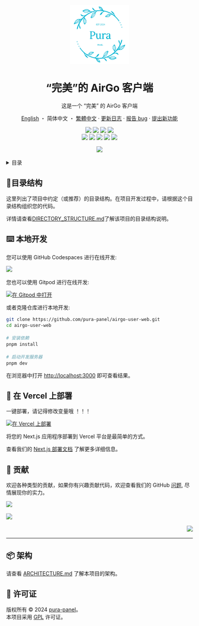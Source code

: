 <a name="readme-top"></a>

<div align="center">

<img width="160" src="https://github.com/pura-panel/pura-assets/blob/main/logo-color.svg">

<h1>“完美”的 AirGo 客户端</h1>

这是一个 “完美” 的 AirGo 客户端

[English](./README.md)
・
简体中文
・
[繁體中文](./README.zh-TW.md)
·
[更新日志](./CHANGELOG.md)
·
[报告 bug][issues-link]
·
[提出新功能][issues-link]

<!-- SHIELD GROUP -->

[![][github-release-shield]][github-release-link]
[![][github-releasedate-shield]][github-releasedate-link]
[![][github-action-test-shield]][github-action-test-link]
[![][github-action-release-shield]][github-action-release-link]<br/>
[![][github-contributors-shield]][github-contributors-link]
[![][github-forks-shield]][github-forks-link]
[![][github-stars-shield]][github-stars-link]
[![][github-issues-shield]][github-issues-link]
[![][github-license-shield]][github-license-link]

![](https://urlscan.io/liveshot/?width=1920&height=1080&url=https%3A%2F%2Fairgo-user-web.vercel.app%2Fzh-CN)

</div>

<details>
<summary><kbd>目录</kbd></summary>

#### 目录

- [🌲目录结构](#目录结构)
- [⌨️ 本地开发](#️-本地开发)
- [🚀 在 Vercel 上部署](#-在-vercel-上部署)
- [🤝 贡献](#-贡献)
- [📦 架构](#-架构)
- [📝 许可证](#-许可证)

####

</details>

## 🌲目录结构

这里列出了项目中约定（或推荐）的目录结构。在项目开发过程中，请根据这个目录结构组织您的代码。

详情请查看[DIRECTORY_STRUCTURE.md](./DIRECTORY_STRUCTURE.md)了解该项目的目录结构说明。

## ⌨️ 本地开发

您可以使用 GitHub Codespaces 进行在线开发:

[![][codespaces-shield]][codespaces-link]

您也可以使用 Gitpod 进行在线开发:

[![在 Gitpod 中打开](https://gitpod.io/button/open-in-gitpod.svg)][gitpod-link]

或者克隆仓库进行本地开发:

```bash
git clone https://github.com/pura-panel/airgo-user-web.git
cd airgo-user-web

# 安装依赖
pnpm install

# 启动开发服务器
pnpm dev
```

在浏览器中打开 <http://localhost:3000> 即可查看结果。

## 🚀 在 Vercel 上部署

一键部署，请记得修改变量哦 ！！！

[![在 Vercel 上部署](https://vercel.com/button)](https://vercel.com/new/clone?repository-url=https%3A%2F%2Fgithub.com%2Fpura-panel%2Fairgo-user-web&env=SITE_URL,API_URL,EMAIL&envDescription=%E7%8E%AF%E5%A2%83%E5%8F%98%E9%87%8F%E8%AF%B4%E6%98%8E%E5%9C%A8%E5%8F%B3%E8%BE%B9%E6%9B%B4%E5%A4%9A%20-%3E&envLink=https%3A%2F%2Fraw.githubusercontent.com%2Fpura-panel%2Fairgo-user-web%2Fmain%2F.env.development&project-name=airgo-user-web&repository-name=airgo-user-web)

将您的 Next.js 应用程序部署到 Vercel 平台是最简单的方式。

查看我们的
[Next.js 部署文档](https://nextjs.org/docs/deployment)
了解更多详细信息。

## 🤝 贡献

欢迎各种类型的贡献，如果你有兴趣贡献代码，欢迎查看我们的 GitHub
[问题][github-issues-link], 尽情展现你的实力。

[![][pr-welcome-shield]][pr-welcome-link]

[![][contributors-contrib]][contributors-url]

<div align="right">

[![][back-to-top]](#readme-top)

</div>

---

## 📦 架构

请查看 [ARCHITECTURE.md](./ARCHITECTURE.md) 了解本项目的架构。

## 📝 许可证

版权所有 © 2024 [pura-panel][profile-link]。<br />
本项目采用 [GPL](./LICENSE) 许可证。

<!-- LINK GROUP -->

[back-to-top]: https://img.shields.io/badge/-BACK_TO_TOP-151515?style=flat-square
[codespaces-link]: https://codespaces.new/pura-panel/airgo-user-web
[codespaces-shield]: https://github.com/codespaces/badge.svg
[contributors-contrib]: https://contrib.rocks/image?repo=pura-panel/airgo-user-web
[contributors-url]: https://github.com/pura-panel/airgo-user-web/graphs/contributors
[github-action-release-link]: https://github.com/pura-panel/airgo-user-web/actions/workflows/release.yml
[github-action-release-shield]: https://img.shields.io/github/actions/workflow/status/pura-panel/airgo-user-web/release.yml?label=release&labelColor=black&logo=githubactions&logoColor=white&style=flat-square
[github-action-test-link]: https://github.com/pura-panel/airgo-user-web/actions/workflows/test.yml
[github-action-test-shield]: https://img.shields.io/github/actions/workflow/status/pura-panel/airgo-user-web/test.yml?label=test&labelColor=black&logo=githubactions&logoColor=white&style=flat-square
[github-contributors-link]: https://github.com/pura-panel/airgo-user-web/graphs/contributors
[github-contributors-shield]: https://img.shields.io/github/contributors/pura-panel/airgo-user-web?color=c4f042&labelColor=black&style=flat-square
[github-forks-link]: https://github.com/pura-panel/airgo-user-web/network/members
[github-forks-shield]: https://img.shields.io/github/forks/pura-panel/airgo-user-web?color=8ae8ff&labelColor=black&style=flat-square
[github-issues-link]: https://github.com/pura-panel/airgo-user-web/issues
[github-issues-shield]: https://img.shields.io/github/issues/pura-panel/airgo-user-web?color=ff80eb&labelColor=black&style=flat-square
[github-license-link]: https://github.com/pura-panel/airgo-user-web/blob/master/LICENSE
[github-license-shield]: https://img.shields.io/github/license/pura-panel/airgo-user-web?color=white&labelColor=black&style=flat-square
[github-release-link]: https://github.com/pura-panel/airgo-user-web/releases
[github-release-shield]: https://img.shields.io/github/v/release/pura-panel/airgo-user-web?style=flat-square&sort=semver&logo=github
[github-releasedate-link]: https://github.com/pura-panel/airgo-user-web/releases
[github-releasedate-shield]: https://img.shields.io/github/release-date/pura-panel/airgo-user-web?labelColor=black&style=flat-square
[github-stars-link]: https://github.com/pura-panel/airgo-user-web/network/stargazers
[github-stars-shield]: https://img.shields.io/github/stars/pura-panel/airgo-user-web?color=ffcb47&labelColor=black&style=flat-square
[gitpod-link]: https://gitpod.io/#https://github.com/pura-panel/airgo-user-web
[issues-link]: https://github.com/pura-panel/airgo-user-web/issues/new/choose
[pr-welcome-link]: https://github.com/pura-panel/airgo-user-web/pulls
[pr-welcome-shield]: https://img.shields.io/badge/🤯_pr_welcome-%E2%86%92-ffcb47?labelColor=black&style=for-the-badge
[profile-link]: https://github.com/pura-panel
